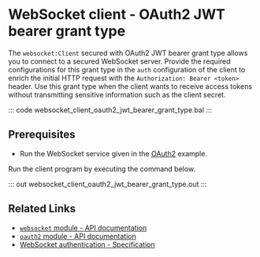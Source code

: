 # WebSocket client - OAuth2 JWT bearer grant type

The `websocket:Client` secured with OAuth2 JWT bearer grant type allows you to connect to a secured WebSocket server. Provide the required configurations for this grant type in the `auth` configuration of the client to enrich the initial HTTP request with the `Authorization: Bearer <token>` header. Use this grant type when the client wants to receive access tokens without transmitting sensitive information such as the client secret.

::: code websocket_client_oauth2_jwt_bearer_grant_type.bal :::

## Prerequisites
- Run the WebSocket service given in the [OAuth2](/learn/by-example/websocket-service-oauth2/) example.

Run the client program by executing the command below.

::: out websocket_client_oauth2_jwt_bearer_grant_type.out :::

## Related Links
- [`websocket` module - API documentation](https://lib.ballerina.io/ballerina/websocket/latest)
- [`oauth2` module - API documentation](https://lib.ballerina.io/ballerina/oauth2/latest/)
- [WebSocket authentication - Specification](/spec/websocket/#52-authentication-and-authorization)
